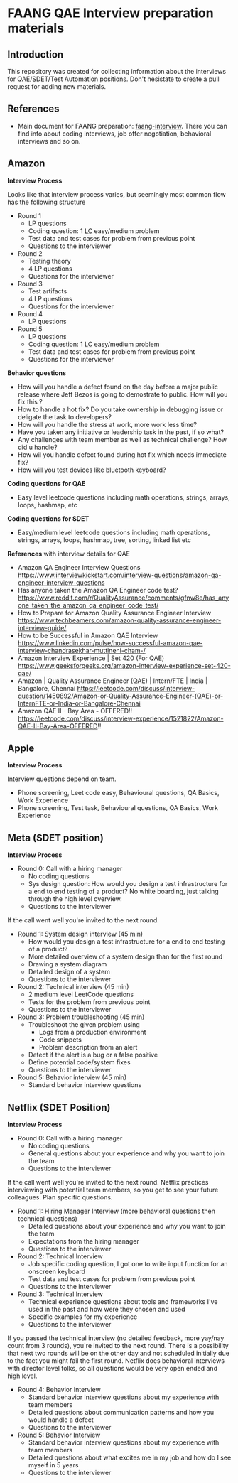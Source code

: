 # FAANG QAE Interview preparation materials

## Introduction

This repository was created for collecting information about the interviews for QAE/SDET/Test Automation positions. Don't hesistate to create a pull request for adding new materials.

## References

- Main document for FAANG preparation: [faang-interview](https://github.com/faang-interview/faang-interview.github.io). There you can find info about coding interviews, job offer negotiation, behavioral interviews and so on.

## Amazon

**Interview Process**

Looks like that interview process varies, but seemingly most common flow has the following structure

- Round 1
  - LP questions
  - Coding question: 1 [LC](https://leetcode.com/) easy/medium problem
  - Test data and test cases for problem from previous point
  - Questions to the interviewer
- Round 2
  - Testing theory
  - 4 LP questions
  - Questions for the interviewer
- Round 3
  - Test artifacts
  - 4 LP questions
  - Questions for the interviewer
- Round 4
  - LP questions
- Round 5
  - LP questions
  - Coding question: 1 [LC](https://leetcode.com/) easy/medium problem
  - Test data and test cases for problem from previous point
  - Questions for the interviewer

**Behavior questions**

- How will you handle a defect found on the day before a major public release where Jeff Bezos is going to demostrate to public. How will you fix this ?
- How to handle a hot fix? Do you take ownership in debugging issue or deligate the task to developers?
- How will you handle the stress at work, more work less time?
- Have you taken any initiative or leadership task in the past, if so what?
- Any challenges with team member as well as technical challenge? How did u handle?
- How wil you handle defect found during hot fix which needs immediate fix?
- How will you test devices like bluetooth keyboard?

**Coding questions for QAE**

- Easy level leetcode questions including math operations, strings, arrays, loops, hashmap, etc

**Coding questions for SDET**

- Easy/medium level leetcode questions including math operations, strings, arrays, loops, hashmap, tree, sorting, linked list etc

**References** with interview details for QAE

- Amazon QA Engineer Interview Questions https://www.interviewkickstart.com/interview-questions/amazon-qa-engineer-interview-questions
- Has anyone taken the Amazon QA Engineer code test? https://www.reddit.com/r/QualityAssurance/comments/gfnw8e/has_anyone_taken_the_amazon_qa_engineer_code_test/
- How to Prepare for Amazon Quality Assurance Engineer Interview https://www.techbeamers.com/amazon-quality-assurance-engineer-interview-guide/
- How to be Successful in Amazon QAE Interview https://www.linkedin.com/pulse/how-successful-amazon-qae-interview-chandrasekhar-muttineni-cham-/
- Amazon Interview Experience | Set 420 (For QAE) https://www.geeksforgeeks.org/amazon-interview-experience-set-420-qae/
- Amazon | Quality Assurance Engineer (QAE) | Intern/FTE | India | Bangalore, Chennai https://leetcode.com/discuss/interview-question/1450892/Amazon-or-Quality-Assurance-Engineer-(QAE)-or-InternFTE-or-India-or-Bangalore-Chennai
- Amazon QAE II - Bay Area - OFFERED!! https://leetcode.com/discuss/interview-experience/1521822/Amazon-QAE-II-Bay-Area-OFFERED!!

## Apple

**Interview Process**

Interview questions depend on team.

- Phone screening, Leet code easy, Behavioural questions, QA Basics, Work Experience
- Phone screening, Test task, Behavioural questions, QA Basics, Work Experience

## Meta (SDET position)

**Interview Process**

- Round 0: Call with a hiring manager
  - No coding questions
  - Sys design question: How would you design a test infrastructure for a end to end testing of a product? No white boarding, just talking through the high level overview.
  - Questions to the interviewer

If the call went well you're invited to the next round.

- Round 1: System design interview (45 min)
  - How would you design a test infrastructure for a end to end testing of a product?
  - More detailed overview of a system design than for the first round
  - Drawing a system diagram
  - Detailed design of a system
  - Questions to the interviewer
- Round 2: Technical interview (45 min)
  - 2 medium level LeetCode questions
  - Tests for the problem from previous point
  - Questions to the interviewer
- Round 3: Problem troubleshooting (45 min)
  - Troubleshoot the given problem using
    - Logs from a production environment
    - Code snippets
    - Problem description from an alert
  - Detect if the alert is a bug or a false positive
  - Define potential code/system fixes
  - Questions to the interviewer
- Round 5: Behavior interview (45 min)
  - Standard behavior interview questions

## Netflix (SDET Position)

**Interview Process**

- Round 0: Call with a hiring manager
  - No coding questions
  - General questions about your experience and why you want to join the team
  - Questions to the interviewer

If the call went well you're invited to the next round. Netflix practices interviewing with potential team members, so you get to see your future colleagues. Plan specific questions.

- Round 1: Hiring Manager Interview (more behavioral questions then technical questions)
  - Detailed questions about your experience and why you want to join the team
  - Expectations from the hiring manager
  - Questions to the interviewer
- Round 2: Technical Interview
  - Job specific coding question, I got one to write input function for an onscreen keyboard
  - Test data and test cases for problem from previous point
  - Questions to the interviewer
- Round 3: Technical Interview
  - Technical experience questions about tools and frameworks I've used in the past and how were they chosen and used
  - Specific examples for my experience
  - Questions to the interviewer

If you passed the technical interview (no detailed feedback, more yay/nay count from 3 rounds), you're invited to the next round. There is a possibility that next two rounds will be on the other day and not scheduled initially due to the fact you might fail the first round. Netflix does behavioral interviews with director level folks, so all questions would be very open ended and high level.

- Round 4: Behavior Interview
  - Standard behavior interview questions about my experience with team members
  - Detailed questions about communication patterns and how you would handle a defect
  - Questions to the interviewer
- Round 5: Behavior Interview
  - Standard behavior interview questions about my experience with team members
  - Detailed questions about what excites me in my job and how do I see myself in 5 years
  - Questions to the interviewer
